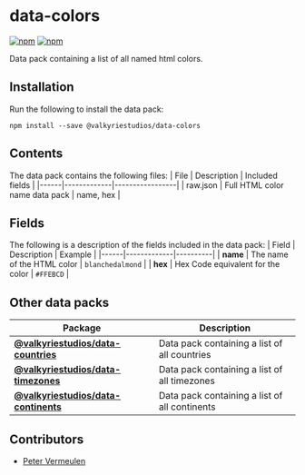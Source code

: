 # data-colors

[![npm](https://img.shields.io/npm/v/@valkyriestudios/data-colors.svg)](https://www.npmjs.com/package/@valkyriestudios/data-colors)
[![npm](https://img.shields.io/npm/dm/@valkyriestudios/data-colors.svg)](https://www.npmjs.com/package/@valkyriestudios/data-colors)

Data pack containing a list of all named html colors.

## Installation
Run the following to install the data pack:
```
npm install --save @valkyriestudios/data-colors
```

## Contents
The data pack contains the following files:
| File | Description | Included fields |
|------|-------------|-----------------|
| raw.json | Full HTML color name data pack | name, hex |

## Fields
The following is a description of the fields included in the data pack:
| Field | Description | Example |
|------|-------------|----------|
| **name** | The name of the HTML color | `blanchedalmond` |
| **hex** | Hex Code equivalent for the color | `#FFEBCD` |

## Other data packs
| Package | Description |
|------|-------------|
| **[@valkyriestudios/data-countries](https://www.npmjs.com/package/@valkyriestudios/data-countries)** | Data pack containing a list of all countries |
| **[@valkyriestudios/data-timezones](https://www.npmjs.com/package/@valkyriestudios/data-timezones)** | Data pack containing a list of all timezones |
| **[@valkyriestudios/data-continents](https://www.npmjs.com/package/@valkyriestudios/data-continents)** | Data pack containing a list of all continents |

## Contributors
- [Peter Vermeulen](https://www.linkedin.com/in/petervermeulen1/)